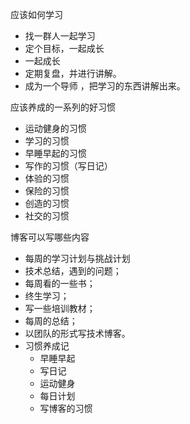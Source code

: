 应该如何学习

* 找一群人一起学习
* 定个目标，一起成长 
* 一起成长
* 定期复盘，并进行讲解。
* 成为一个导师 ，把学习的东西讲解出来。



应该养成的一系列的好习惯

* 运动健身的习惯
* 学习的习惯
* 早睡早起的习惯
* 写作的习惯（写日记）
* 体验的习惯
* 保险的习惯
* 创造的习惯
* 社交的习惯


博客可以写哪些内容

* 每周的学习计划与挑战计划
* 技术总结，遇到的问题；
* 每周看的一些书；
* 终生学习；
* 写一些培训教材；
* 每周的总结；
* 以团队的形式写技术博客。
* 习惯养成记
  * 早睡早起
  * 写日记
  * 运动健身
  * 每日计划
  * 写博客的习惯

  
  
  